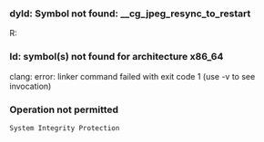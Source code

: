 ### dyld: Symbol not found: __cg_jpeg_resync_to_restart

R: 

### ld: symbol(s) not found for architecture x86_64
clang: error: linker command failed with exit code 1 (use -v to see invocation)

### Operation not permitted

    System Integrity Protection
